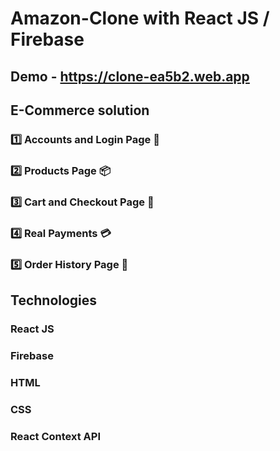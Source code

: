 # Amazon-Clone with React JS / Firebase

## Demo -  https://clone-ea5b2.web.app

## E-Commerce solution

###    1️⃣ Accounts and Login Page 👨‍
###    2️⃣ Products Page 📦
###    3️⃣ Cart and Checkout Page  🛒
###    4️⃣ Real Payments 💳
###    5️⃣ Order History Page 📖



## Technologies

### React JS

### Firebase

### HTML

### CSS

### React Context API

